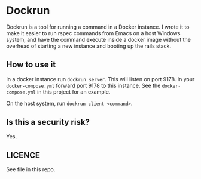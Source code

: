 # Dockrun #

Dockrun is a tool for running a command in a Docker instance. I wrote
it to make it easier to run rspec commands from Emacs on a host
Windows system, and have the command execute inside a docker image
without the overhead of starting a new instance and booting up the
rails stack.

## How to use it ##

In a docker instance run `dockrun server`. This will listen on
port 9178. In your `docker-compose.yml` forward port 9178 to this
instance. See the `docker-compose.yml` in this project for an example.

On the host system, run `dockrun client <command>`.

## Is this a security risk? ##

Yes.

## LICENCE ##

See file in this repo.
